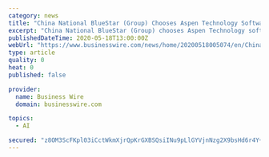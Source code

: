 ```yaml
---
category: news
title: "China National BlueStar (Group) Chooses Aspen Technology Software to Accelerate Digitalization via Embedded Artificial Intelligence"
excerpt: "China National BlueStar (Group) chooses Aspen Technology software to accelerate digitalization via embedded artificial intelligence."
publishedDateTime: 2020-05-18T13:00:00Z
webUrl: "https://www.businesswire.com/news/home/20200518005074/en/China-National-BlueStar-Group-Chooses-Aspen-Technology"
type: article
quality: 0
heat: 0
published: false

provider:
  name: Business Wire
  domain: businesswire.com

topics:
  - AI

secured: "z8OM3ScFKpl03iCctWkmXjrQpKrGXBSQsiINu9pLlGYVjnNzg2X9bsHd6r4Y+SOy4i4qjCqHMqtVVUFMWTOCICXGAwS7xItCr958hi0EptStDGP3LqNtsL2gyAwptm9ny94aEKFwZ4f9rYeo0R4jOWScxGO+BP4HxC2HVyL86rdaKTS5i+LzbRhcoJvCrnQwR8g4ORHS125MIiK/kj2lPkPZnNCcR/Fit2AM4x6qpZ7bYozLfmgNMcLxlRtXsNSX1xIO5nds4sgceSdXCdKccO0NAOfcpcE066a9sUeKr5w0s8A1AZeTigql+KU7DYROa5ss8S4hysTw5Q2+U0DhdGUDEgkSeld73q+oqXSudmgUK4BfgRQUaA1YAu+8rH336UpqH6mXjRIaJG8zhr3Zn/fqqO6I3hPmNrCI5XLHhW9gmzsb0nOJX7uooydDk9umU5v8K3860IstrrQXJv4JsThpl1H5lyNgOYbxijf2BfU=;pFlb5flp90R2qj2X7m+2Hg=="
---
```


